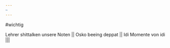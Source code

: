 ```yaml
---
~
---
```

#wichtig

Lehrer shittalken unsere Noten
||
Osko beeing deppat
||
Idi Momente von idi
|||
